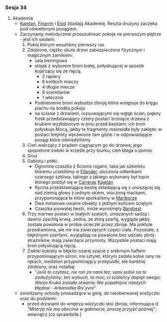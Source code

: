 ### Sesja 34
1. Akademia
	- [Kajetan](#g_kajetan), [Finarrin](#p_druid_finarrin) i [Enid](#p_enid) zbadają Akademię. Reszta drużyny zaczeka pod oświetlonym posągiem.
	- Zaczynamy metodycznie przeszukiwać pokoje na pierwszym piętrze - jest ich siedem:
		1. Pokój którym weszliśmy pierwszy raz
		2. Zdobione, ciężko okute drzwi zabezpieczone fizycznym i magicznym zamikiem:
			- sala treningowa
			- stojak z wyborem broni białej, połyskującej w sposób kojarzący się ze rtęcią
				- 2 rapiery
				- 6 krótkich mieczy
				- 4 długie miecze
				- 6 scemitarów
				- 1 włócznia
			- Podniesienie broni wybudza zbroję która wstępuje do kręgu piachu na środku pokoju
			- na ścianie z drzwiami, rozsuwającymi się wgłąb ścian, piękny fresk przedstawiający cztery postaci broniące drzewa z krukiem wyżłobionym w pniu przed bestiami; ich broń połyskuje Mocą, jakby te fragmenty malowidła były zaklęte; w postaci klejnoty wprawione tam gdzie i w odpowiadające posągi które odwiedziliśmy
		3. Cień walczący z prądem ciągnącym go do drzewa; jego spopielone zwłoki w krześle przy biurku; cień błaga o pomoc
		4. Gruz
		5. Gabloty i półki:
			- Ogromna czaszka z 6cioma rogami, taka jak szkieletu któremu uciekliśmy w [Ellander](#l_ellander), otoczona odłamkami czarnego szkliwa, takiego z jakiego wykonany był topór którego pozbył się w [Carreras](#l_carreras) [Kajetan](#g_kajetan)
			- Rycina przedstawiająca bestię składającą się z unoszącej się nad ziemią głowy z jednym okiem, otoczoną mackami, przypominająca te które spotkaliśmy w [Mariborze](#l_maribor)
			- Dwa metalowe owalne obiekty z jednym końcem ściętym
			- Czaszka psowatej bestii, może wyrośnięty [Barghest](#b_barghest)
		6. Trzy martwe postaci w białych szatach, umazanych sadzą i dawno zaschłą krwią. Jedna, ze złotą szarfą, wygląda jakby została powalona w próbie ucieczki przez zbroje. Ma pokłute przedramiona, ale nie ma zwierzęcych części ciała. Pozostałe, z błękitnymi szarfami, wyglądają na powalone bez udziału zbrój-strażników, mają zwierzęce przymioty. Wszystkie postaci mają broń połyskującą rtęcią.
		7. Zwłoki kobiety w błękito-szarej szacie z srebrnym haftem przypominającym szron, ma sztylet, którym zadała sobie rany na rękach, medalion przypominający przepustki, ale bardziej zdobiony, oraz notatkę:
			- "_Jeśli to czytasz, nie roń za nami łez; sami sobie na to zasłużyliśmy; ten wybuch, ta moc; ci szaleńcy dopięli swego; Wieża Kruka została otwarta; Nie popełnijcie naszych błędów - Arkanistka Riv'yvre_"
	- zwiedzamy schody prowadzące w górę, do nieoberwanej wieżyczki oraz do podziemi:
		- przed drzwiami do wnętrza wieżyczki stoi zbroja, informująca iż "_Mistrza nie ma obecinie w gabinecie, proszę przyjść później_"; wewnątrz (co sprawdziła [